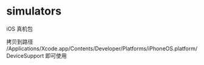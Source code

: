 # simulators
iOS 真机包

拷贝到路径 /Applications/Xcode.app/Contents/Developer/Platforms/iPhoneOS.platform/DeviceSupport 即可使用
